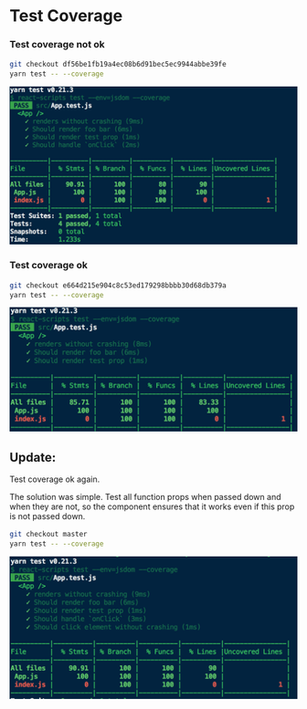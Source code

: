 # Test Coverage

### Test coverage not ok

```sh
git checkout df56be1fb19a4ec08b6d91bec5ec9944abbe39fe
yarn test -- --coverage
```

![](./test-not-ok.png)

### Test coverage ok

```sh
git checkout e664d215e904c8c53ed179298bbbb30d68db379a
yarn test -- --coverage
```

![](./test-ok.png)


## Update:

Test coverage ok again.


The solution was simple. Test all function props when passed down and when they are not, so the component
ensures that it works even if this prop is not passed down.
```sh
git checkout master
yarn test -- --coverage
```

![](./test-ok-again.png)
